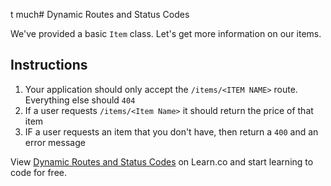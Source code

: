 t much# Dynamic Routes and Status Codes

We've provided a basic `Item` class. Let's get more information on our items.

## Instructions

  1. Your application should only accept the `/items/<ITEM NAME>` route. Everything else should `404`
  2. If a user requests `/items/<Item Name>` it should return the price of that item
  3. IF a user requests an item that you don't have, then return a `400` and an error message


<p data-visibility='hidden'>View <a href='https://learn.co/lessons/rack-dynamic-routes-lab' title='Dynamic Routes and Status Codes'>Dynamic Routes and Status Codes</a> on Learn.co and start learning to code for free.</p>
